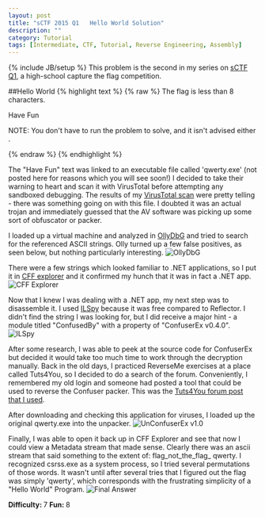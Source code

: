 ```yaml
---
layout: post
title: "sCTF 2015 Q1   Hello World Solution"
description: ""
category: Tutorial
tags: [Intermediate, CTF, Tutorial, Reverse Engineering, Assembly]
---
```

{% include JB/setup %}
This problem is the second in my series on [sCTF Q1](http://www.sctf.io), a high-school capture the flag competition.

##Hello World
{% highlight text %}
{% raw %}
The flag is less than 8 characters.

Have Fun

NOTE: You don't have to run the problem to solve, and it isn't advised either .

{% endraw %}
{% endhighlight %}

The "Have Fun" text was linked to an executable file called 'qwerty.exe' (not posted here for reasons which you will see soon!)
I decided to take their warning to heart and scan it with VirusTotal before attempting any sandboxed debugging. The results of my [VirusTotal scan](https://www.virustotal.com/en/file/b584431436f5eef839b0eb5a81c981c2db3c30572538c9b41332c191b939792c/analysis/) were pretty telling - there was something going on with this file. I doubted it was an actual trojan and immediately guessed that the AV software was picking up some sort of obfuscator or packer.

I loaded up a virtual machine and analyzed in [OllyDbG](http://www.ollydbg.de/) and tried to search for the referenced ASCII strings. Olly turned up a few false positives, as seen below, but nothing particularly interesting.
![OllyDbG](http://i.imgur.com/kV3F1AIh.png)

There were a few strings which looked familiar to .NET applications, so I put it in [CFF explorer](www.ntcore.com/exsuite.php) and it confirmed my hunch that it was in fact a .NET app.
![CFF Explorer](http://i.imgur.com/L2373IFh.png)

Now that I knew I was dealing with a .NET app, my next step was to disassemble it. I used [ILSpy](ilspy.net) because it was free compared to Reflector. I didn't find the string I was looking for, but I did receive a major hint - a module titled "ConfusedBy" with a property of "ConfuserEx v0.4.0".
![ILSpy](http://i.imgur.com/Jj5DCEuh.png)

After some research, I was able to peek at the source code for ConfuserEx but decided it would take too much time to work through the decryption manually. Back in the old days, I practiced ReverseMe exercises at a place called Tuts4You, so I decided to do a search of the forum. Conveniently, I remembered my old login and someone had posted a tool that could be used to reverse the Confuser packer. This was the [Tuts4You forum post that I used](https://forum.tuts4you.com/topic/36631-unconfuserex/).

After downloading and checking this application for viruses, I loaded up the original qwerty.exe into the unpacker.
![UnConfuserEx v1.0](http://i.imgur.com/y4aDDSt.png)

Finally, I was able to open it back up in CFF Explorer and see that now I could view a Metadata stream that made sense. Clearly there was an ascii stream that said something to the extent of: flag_not_the_flag_ qwerty. I recognized csrss.exe as a system process, so I tried several permutations of those words. It wasn't until after several tries that I figured out the flag was simply 'qwerty', which corresponds with the frustrating simplicity of a "Hello World" Program.
![Final Answer](http://i.imgur.com/i8LnTVN.png)



<strong> Difficulty: </strong> 7
<strong> Fun: </strong> 8




